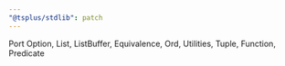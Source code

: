 ```yaml
---
"@tsplus/stdlib": patch
---
```


Port Option, List, ListBuffer, Equivalence, Ord, Utilities, Tuple, Function, Predicate
